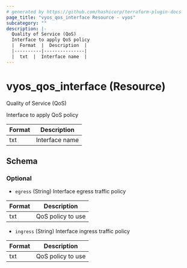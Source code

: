```yaml
---
# generated by https://github.com/hashicorp/terraform-plugin-docs
page_title: "vyos_qos_interface Resource - vyos"
subcategory: ""
description: |-
  Quality of Service (QoS)
  Interface to apply QoS policy
  |  Format  |  Description  |
  |----------|---------------|
  |  txt  |  Interface name  |
---
```


# vyos_qos_interface (Resource)

Quality of Service (QoS)

Interface to apply QoS policy

|  Format  |  Description  |
|----------|---------------|
|  txt  |  Interface name  |



<!-- schema generated by tfplugindocs -->
## Schema

### Optional

- `egress` (String) Interface egress traffic policy

|  Format  |  Description  |
|----------|---------------|
|  txt  |  QoS policy to use  |
- `ingress` (String) Interface ingress traffic policy

|  Format  |  Description  |
|----------|---------------|
|  txt  |  QoS policy to use  |
